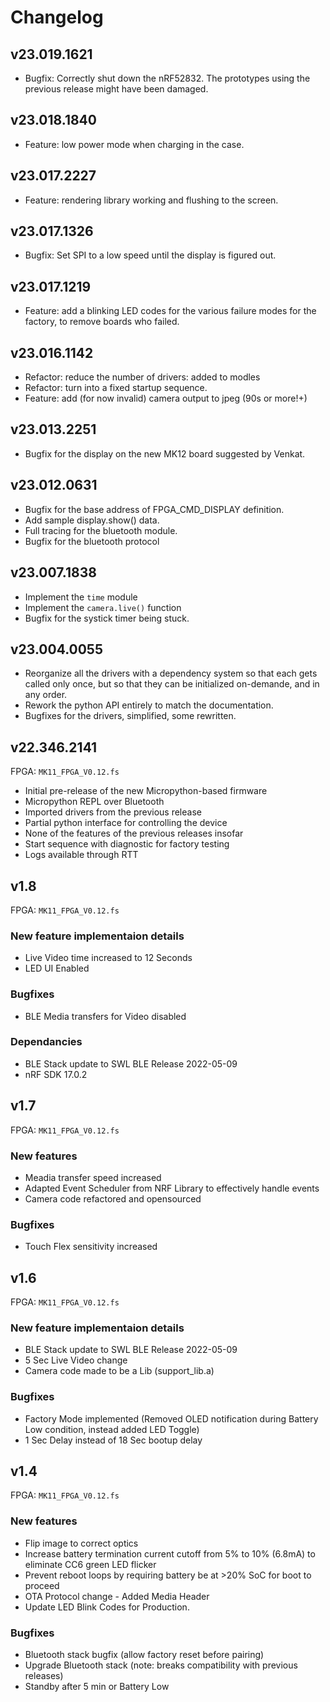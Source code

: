 Changelog
=========

v23.019.1621
------------
- Bugfix: Correctly shut down the nRF52832.
  The prototypes using the previous release might have been damaged.

v23.018.1840
------------
- Feature: low power mode when charging in the case.

v23.017.2227
------------
- Feature: rendering library working and flushing to the screen.

v23.017.1326
------------
- Bugfix: Set SPI to a low speed until the display is figured out.

v23.017.1219
------------
- Feature: add a blinking LED codes for the various failure modes for the factory, to remove boards who failed.

v23.016.1142
------------
- Refactor: reduce the number of drivers: added to modles
- Refactor: turn into a fixed startup sequence.
- Feature: add (for now invalid) camera output to jpeg (90s or more!+)

v23.013.2251
------------
- Bugfix for the display on the new MK12 board suggested by Venkat.

v23.012.0631
------------
- Bugfix for the base address of FPGA_CMD_DISPLAY definition.
- Add sample display.show() data.
- Full tracing for the bluetooth module.
- Bugfix for the bluetooth protocol

v23.007.1838
------------
- Implement the `time` module
- Implement the `camera.live()` function
- Bugfix for the systick timer being stuck.

v23.004.0055
------------
- Reorganize all the drivers with a dependency system so that each gets called only once,
  but so that they can be initialized on-demande, and in any order.
- Rework the python API entirely to match the documentation.
- Bugfixes for the drivers, simplified, some rewritten.

v22.346.2141
------------
FPGA: `MK11_FPGA_V0.12.fs`

- Initial pre-release of the new Micropython-based firmware
- Micropython REPL over Bluetooth
- Imported drivers from the previous release
- Partial python interface for controlling the device
- None of the features of the previous releases insofar
- Start sequence with diagnostic for factory testing
- Logs available through RTT

v1.8
----
FPGA: `MK11_FPGA_V0.12.fs`

### New feature implementaion details

- Live Video time increased to 12 Seconds
- LED UI Enabled

### Bugfixes

- BLE Media transfers for Video disabled

### Dependancies

- BLE Stack update to SWL BLE Release 2022-05-09
- nRF SDK 17.0.2

v1.7
----
FPGA: `MK11_FPGA_V0.12.fs`

### New features

- Meadia transfer speed increased
- Adapted Event Scheduler from NRF Library to effectively handle events
- Camera code refactored and opensourced

### Bugfixes

- Touch Flex sensitivity increased

v1.6
----
FPGA: `MK11_FPGA_V0.12.fs`

### New feature implementaion details

- BLE Stack update to SWL BLE Release 2022-05-09
- 5 Sec Live Video change
- Camera code made to be a Lib (support_lib.a)

### Bugfixes

- Factory Mode implemented (Removed OLED notification during Battery Low condition, instead added LED Toggle)
- 1 Sec Delay instead of 18 Sec bootup delay

v1.4
----
FPGA: `MK11_FPGA_V0.12.fs`

### New features

- Flip image to correct optics
- Increase battery termination current cutoff from 5% to 10% (6.8mA) to eliminate CC6 green LED flicker
- Prevent reboot loops by requiring battery be at >20% SoC for boot to proceed
- OTA Protocol change - Added Media Header
- Update LED Blink Codes for Production.

### Bugfixes

- Bluetooth stack bugfix (allow factory reset before pairing)
- Upgrade Bluetooth stack (note: breaks compatibility with previous releases)
- Standby after 5 min or Battery Low
